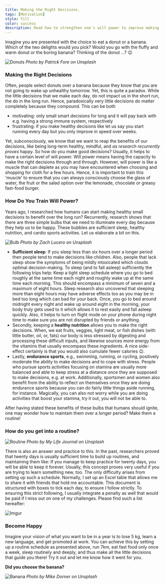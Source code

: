 ```yaml
---
title: Making the Right Decisions.
tags: [Motivation]
style: fill
color: success
description: Read how to strengthen one's will power to improve making the right decisions.
---
```

Imagine you are presented with the choice to eat a donut or a banana. Which of the two delights would you pick?
Would you go with the fluffy and warm donut or the boring banana? Thinking of the donut ...? :wink:

![Donuts](https://images.unsplash.com/photo-1506224772180-d75b3efbe9be?ixlib=rb-1.2.1&ixid=eyJhcHBfaWQiOjEyMDd9&auto=format&fit=crop&w=1950&q=80)
*Photo by Patrick Fore on Unsplash*

### Making the Right Decisions

Often, people select donuts over a banana because they know that you are not going to wake up unhealthy tomorrow. Yet, this is quite a paradox.
While the little decisions that we make each day, do not impact us in the short run, the do in the long run. Hence, paradoxically very little decisions do matter completely because they compound. This can be both

- motivating: only small smart decisions for long and it will pay back with e.g. having a strong immune system, respectively
- frustrating: if you make healthy decisions like let us say you start running every day but you only improve in speed over weeks.

Yet, subconsciously, we know that we want to reap the benefits of our decisions, like being long-term healthy, mindful, and _as research recurrently proves_ happy.
So how do you make good decisions? Usually, it helps to have a certain level of will power. Will power means having the capacity to make the right decisions through and through. However, will power is like a muscle that can deplete as you may have encountered when choosing and shopping for cloth for a few hours. Hence, it is important to train this 'muscle' to ensure that you can always consciously choose the glass of water, the fruit or the salad option over the lemonade, chocolate or greasy fast-food burger.

### How Do You Train Will Power?

Years ago, I researched how humans can start making healthy small decisions to benefit over the long run? Recurrently, research shows that there are three simple bulbs that we need to illuminate every day because they help us to be happy. These bubbles are sufficient sleep, healthy nutrition, and cardio sports activities. Let us elaborate a bit on this.

![Bulb](https://images.unsplash.com/photo-1535813547-99c456a41d4a?ixlib=rb-1.2.1&ixid=eyJhcHBfaWQiOjEyMDd9&auto=format&fit=crop&w=2090&q=80)
*Photo by Zach Lucero on Unsplash*

- **Sufficient sleep**: If you sleep less than six hours over a longer period then people tend to make decisions like children. Also, people that lack sleep show the symptoms of being mildly intoxicated which clouds optimal decision-making. To sleep (and to fall asleep) sufficiently the following trips help: Keep a tight sleep schedule where you go to bed roughly at the same time each night and roughly wake up at the same time each morning. This should encompass a minimum of seven and a maximum of eight hours. Sleep research also uncovered that sleeping more than eight hours may have adverse effects too as you may be in bed too long which can bad for your back. Once, you go to bed around midnight every night and wake up around eight in the morning, your body truly gets used to it which allows it to rest easily and fall asleep quickly. Also, it helps to turn on flight mode on your phone during night time to make sure you are not disrupted by friends or anything.
- Secondly, keeping a **healthy nutrition** allows you to make the right decisions. When, we eat fruits, veggies, light meat, or fish dishes (with little butter, oil, or, fats) our body is less stressed by digesting and processing these difficult inputs, and likewise sources more energy from the vitamins that usually encompass these ingredients. A nice side-effect certainly is that you would also cumulate fewer calories :wink:.
- Lastly, **endurance sports**, e.g., swimming, running, or cycling, positively moderate the ability to make decisions and to cope with stress. People who pursue sports activities focusing on stamina are usually more balanced and able to keep stress at a distance once they are supposed to make decisions, e.g. at work. Additionally, sportsmen and women also benefit from the ability to reflect on themselves once they are doing endurance sports because you can do fairly little things aside running, for instance. Magically, you can also not worry while you are doing activities that boost your stamina, try it out, you will not be able to.

After having stated these benefits of these bulbs that humans should ignite, one may wonder how to maintain them over a longer period? Make them a routine!

### How do you get into a routine?

![Routine](https://images.unsplash.com/photo-1569230919100-d3fd5e1132f4?ixlib=rb-1.2.1&ixid=eyJhcHBfaWQiOjEyMDd9&auto=format&fit=crop&w=752&q=80)
*Photo by My Life Journal on Unsplash*

There is also an answer and practice to this. In the past, researchers proved that twenty days is usually sufficient time to build up routines, and maintaining them like: If you manage to keep practice for twenty days, you will be able to keep it forever. Usually, this concept proves very useful if you are trying to learn something new, too. The only difficulty arises from setting up such a schedule. Normally, I set up an Excel table that allows me to share it with friends that hold me accountable. This document is structured with boxes to tick each day, to ensure I follow strictly. To ensuring this strict following, I usually integrate a penalty as well that would be paid if I miss out on one of my challenges.
Please find such a list hereafter:

![Imgur](https://i.imgur.com/pJpSiXV.png)

### Become Happy
Imagine your vision of what you want to be in a year is to lose 5 kg, learn a new language, and get promoted at work.
You can achieve this by setting up a routine schedule as presented above, run 7km, eat fast food only once a week, sleep routinely and deeply, and thus make all the little decisions that guide you there! Try it out and let me know how it went for you.

__Did you choose the banana?__

![Banana](https://images.unsplash.com/photo-1481349518771-20055b2a7b24?ixlib=rb-1.2.1&ixid=eyJhcHBfaWQiOjEyMDd9&auto=format&fit=crop&w=1709&q=80)
*Photo by Mike Dorner on Unsplash*
